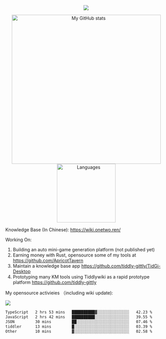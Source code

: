 <a href="https://github.com/linonetwo">
    <p align="center">
        <img src="https://github-profile-trophy.vercel.app/?username=linonetwo&column=7&theme=onedark"/>
    </p>
</a>
<a align="center" href="https://github.com/linonetwo">
  <p align="center">
    <img src="https://github-readme-stats.vercel.app/api?username=linonetwo&show_icons=true&count_private=true" alt="My GitHub stats" width="465"/>
    <img src="https://github-readme-stats.vercel.app/api/top-langs/?username=linonetwo&layout=compact&langs_count=10" alt="Languages" height="183">
  </p>
</a>

Knowledge Base (In Chinese): https://wiki.onetwo.ren/

Working On: 

1. Building an auto mini-game generation platform (not published yet)
1. Earning money with Rust, opensource some of my tools at https://github.com/ApricotTavern
1. Maintain a knowledge base app https://github.com/tiddly-gittly/TidGi-Desktop
1. Prototyping many KM tools using Tiddlywiki as a rapid prototype platform https://github.com/tiddly-gittly

My opensource activieies （including wiki update):

![](https://visitor-badge.glitch.me/badge?page_id=linonetwo.linonetwo)

<!--START_SECTION:waka-->

```txt
TypeScript   2 hrs 53 mins   ██████████▓░░░░░░░░░░░░░░   42.23 %
JavaScript   2 hrs 42 mins   ██████████░░░░░░░░░░░░░░░   39.55 %
JSON         30 mins         ██░░░░░░░░░░░░░░░░░░░░░░░   07.46 %
tiddler      13 mins         █░░░░░░░░░░░░░░░░░░░░░░░░   03.39 %
Other        10 mins         ▓░░░░░░░░░░░░░░░░░░░░░░░░   02.58 %
```

<!--END_SECTION:waka-->
